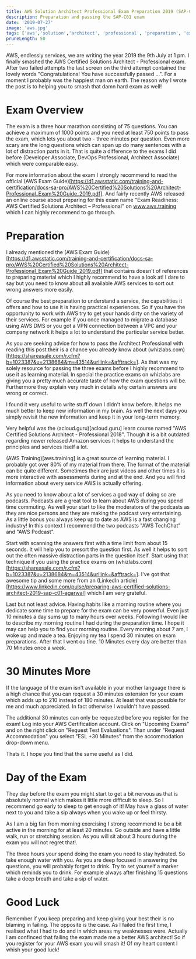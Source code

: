 ```yaml
---
title: AWS Solution Architect Professional Exam Preparation 2019 (SAP-C01)
description: Preparation and passing the SAP-C01 exam
date: '2019-07-27'
image: 'aws.jpg'
tags: ['aws','solution','architect', 'professional', 'preparation', 'exam', 'sap-c01', '2019']
pruneLength: 50
---
```


AWS, endlessly services, we are writing the year 2019 the 9th July at 1 pm. I finally smashed the AWS Certified Solutions Architect - Professional exam. After two failed attempts the last screen on the third attempt contained the lovely words "Congratulations! You have successfully passed ...". For a moment I probably was the happiest man on earth. The reason why I wrote the post is to helping you to smash that damn hard exam as well!

# Exam Overview
The exam is a three hour marathon consisting of 75 questions. You can achieve a maximum of 1000 points and you need at least 750 points to pass the exam, which lets you about two - three minutes per question. Even more scary are the long questions which can span up do many sentences with a lot of distraction parts in it. That is quite a difference to the exams I did before (Developer Associate, DevOps Professional, Architect Associate) which were comparable easy.

For more information about the exam I strongly recommend to read the official (AWS Exam Guide)[https://d1.awsstatic.com/training-and-certification/docs-sa-pro/AWS%20Certified%20Solutions%20Architect-Professional_Exam%20Guide_2019.pdf]. And fairly recently AWS released an online course about preparing for this exam name "Exam Readiness: AWS Certified Solutions Architect – Professional" on www.aws.training which I can highly recommend to go through.

# Preparation
I already mentioned the (AWS Exam Guide)[https://d1.awsstatic.com/training-and-certification/docs-sa-pro/AWS%20Certified%20Solutions%20Architect-Professional_Exam%20Guide_2019.pdf] that contains doesn't of references to preparing material which I highly recommend to have a look at! I dare to say but you need to know about all available AWS services to sort out wrong answers more easily.

Of course the best preparation to understand a service, the capabilities it offers and how to use it is having practical experiences. So if you have the opportunity to work with AWS try to get your hands dirty on the variety of their services. For example if you once managed to migrate a database using AWS DMS or you got a VPN connection between a VPC and your company network it helps a lot to understand the particular service better.

As you are seeking advice for how to pass the Architect Professional with reading this post their is a chance you already know about (whizlabs.com)[https://shareasale.com/r.cfm?b=1023387&u=2138684&m=43514&urllink=&afftrack=]. As that was my solely resource for passing the three exams before I highly recommend to use it as learning material. In special the practice exams on whizlabs are giving you a pretty much accurate taste of how the exam questions will be. Furthermore they explain very much in details why certain answers are wrong or correct.

I found it very useful to write stuff down I didn't know before. It helps me much better to keep new information in my brain. As well the next days you simply revisit the new information and keep it in your long-term memory.

Very helpful was the (acloud.guru)[acloud.guru] learn course named "AWS Certified Solutions Architect - Professional 2018". Though it is a bit outdated regarding newer released Amazon services it helps to understand the principles and services itself a lot.

(AWS Training)[aws.training] is a great source of learning material. I probably got over 80% of my material from there. The format of the material can be quite different. Sometimes their are just videos and other times it is more interactive with assessments during and at the end. And you will find information about every service AWS is actually offering.

As you need to know about a lot of services a god way of doing so are podcasts. Podcasts are a great tool to learn about AWS during you spend time commuting. As well your start to like the moderators of the podcasts as they are nice persons and they are making the podcast very entertaining. As a little bonus you always keep up to date as AWS is a fast changing industry! In this context I recommend the two podcasts "AWS TechChat" and "AWS Podcast".

Start with scanning the answers first with a time limit from about 15 seconds. It will help you to presort the question first. As well it helps to sort out the often massive distraction parts in the question itself. Start using that technique if you using the practice exams on (whizlabs.com)[https://shareasale.com/r.cfm?b=1023387&u=2138684&m=43514&urllink=&afftrack=]. I've got that awesome tip and some more from an (LinkedIn article)[https://www.linkedin.com/pulse/preparing-aws-certified-solutions-architect-2019-sap-c01-agarwal] which I am very grateful.

Last but not least advice. Having habits like a morning routine where you dedicate some time to prepare for the exam can be very powerful. Even just 10 minutes a day sums up to many hours over weeks. Following I would like to describe my morning routine I had during the preparation time. I hope it may can help you to find your morning routine. Every morning about 7 am, I woke up and made a tea. Enjoying my tea I spend 30 minutes on exam preparations. After that I went ou
tine. 10 Minutes every day are better than 70 Minutes once a week.

# 30 Minutes More
If the language of the exam isn't available in your mother language there is a high chance that you can request a 30 minutes extension for your exam which adds up to 210 instead of 180 minutes. At least that was possible for me and much appreciated. In fact otherwise I wouldn't have passed.

The additional 30 minutes can only be requested before you register for the exam! Log into your AWS Certification account. Click on "Upcoming Exams" and on the right click on "Request Test Evaluations". Than under "Request Accommodation" you select "ESL +30 Minutes" from the accommodation drop-down menu.

Thats it. I hope you find that the same useful as I did.

# Day of the Exam
They day before the exam you might start to get a bit nervous as that is absolutely normal which makes it little more difficult to sleep. So I recommend go early to sleep to get enough of it! May have a glass of water next to you and take a sip always when you wake up or feel thirsty.

As I am a big fan from morning exercising I strong recommend to be a bit active in the morning for at least 20 minutes. Go outside and have a little walk, run or stretching session. As you will sit about 3 hours during the exam you will not regret that!. 

The three hours your spend doing the exam you need to stay hydrated. So take enough water with you. As you are deep focused in answering the questions, you will probably forget to drink. Try to set yourself a marker which reminds you to drink. For example always after finishing 15 questions take a deep breath and take a sip of water.

# Good Luck
Remember if you keep preparing and keep giving your best their is no blaming in failing. The opposite is the case. As I failed the first time, I realised what I had to do and in which areas my weaknesses were. Actually I am confinced that failing the exam made me a better AWS architect! So if you register for your AWS exam you will smash it! Of my heart content I whish your good luck!
<!-- 
# Motivation?

...

# Day 1

...

# Day 2

...

# Day 3

...

# Summary:

...

## My Amazing Equipment:
**Alcohol tester**: Great for figuring out if you are in ketosis or not. \
Amazon UK: <a href="https://amzn.to/2IdwHGo" target="_blank">https://amzn.to/2IdwHGo (Amazon)</a>

**Omron Scale**: Measures not only your body weight. Can estimate your body fat, water and muscle composition as well. \
Amazon UK: <a href="https://amzn.to/2EPEVUc" target="_blank">https://amzn.to/2EPEVUc (Amazon)</a>

**Bare-Foot Shoes**: Perfect shoes for workouts like tabata, gym or running. Normal modern shoes are bad for your feet as they are overprotecting to your foot which will result in underdeveloped foot muscles and skeleton. A good developed foot is the basement of your body and prevents all kind of resulting issues like knee or back pain. There are many of expensive bare-foot shoes out but some cheap water shoes are completely sufficient. \
Amazon UK: <a href="https://amzn.to/2ESuyiF" target="_blank">https://amzn.to/2ESuyiF (Amazon)</a>

**Bluetooth Earphones**: I tested many different bluetooth earphones. I am sticking now with this one because they are cheap but are from very good quality regarding sound, battery and robustness. I can use them for weeks for my workouts without ever charging them! \
Amazon UK: <a href="https://amzn.to/2IkCdqG" target="_blank">https://amzn.to/2IkCdqG (Amazon)</a>

**Gymnastic Rings**: Perfect tool for upper body workout. I love it to train outside in the sun and fresh air. As well they are very light so you can take them with you wherever you go. \
Amazon UK: <a href="https://amzn.to/2WLwKm4" target="_blank">https://amzn.to/2WLwKm4 (Amazon)</a>

**Stainless Steel Water Bottle**: That drinking water is crucial I don't need to explain. I prefer those steel water bottles because there is not risk of plastic in your water. \
Amazon UK: <a href="https://amzn.to/2JYGyTL" target="_blank">https://amzn.to/2JYGyTL (Amazon)</a>
-->
